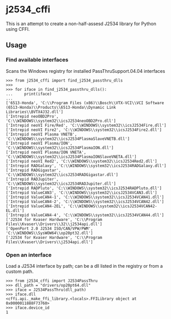 # j2534_cffi

This is an attempt to create a non-half-assesd J2534 library for Python using CFFI.

## Usage

### Find available interfaces
Scans the Windows registry for installed PassThruSupport.04.04 interfaces
```
>>> from j2534_cffi import find_j2534_passthru_dlls
>>>
>>> for iface in find_j2534_passthru_dlls():
...     print(iface)
...
['6513-Honda', 'C:\\Program Files (x86)\\Bosch\\VTX-VCI\\VCI Software (6513-Honda)\\Products\\6513-Honda\\Dynamic Link Libraries\\BVTX4J32.dll']
['Intrepid neoOBD2Pro', 'C:\\WINDOWS\\system32\\icsJ2534neoOBD2Pro.dll']
['Intrepid neoVI Fire/Red', 'C:\\WINDOWS\\system32\\icsJ2534Fire.dll']
['Intrepid neoVI Fire2', 'C:\\WINDOWS\\system32\\icsJ2534Fire2.dll']
['Intrepid neoVI Plasma VNETB', 'C:\\WINDOWS\\system32\\icsJ2534PlasmaSlaveVNETB.dll']
['Intrepid neoVI Plasma/ION', 'C:\\WINDOWS\\system32\\icsJ2534PlasmaION.dll']
['Intrepid neoVI Plasma/ION VNETA', 'C:\\WINDOWS\\system32\\icsJ2534PlasmaIONSlaveVNETA.dll']
['Intrepid neoVI Red2', 'C:\\WINDOWS\\system32\\icsJ2534Red2.dll']
['Intrepid RADGalaxy', 'C:\\WINDOWS\\system32\\icsJ2534RADGalaxy.dll']
['Intrepid RADGigastar', 'C:\\WINDOWS\\system32\\icsJ2534RADGigastar.dll']
['Intrepid RADJupiter', 'C:\\WINDOWS\\system32\\icsJ2534RADJupiter.dll']
['Intrepid RADPluto', 'C:\\WINDOWS\\system32\\icsJ2534RADPluto.dll']
['Intrepid ValueCAN3', 'C:\\WINDOWS\\system32\\icsJ2534VCAN3.dll']
['Intrepid ValueCAN4-1', 'C:\\WINDOWS\\system32\\icsJ2534VCAN41.dll']
['Intrepid ValueCAN4-2', 'C:\\WINDOWS\\system32\\icsJ2534VCAN42.dll']
['Intrepid ValueCAN4-2EL', 'C:\\WINDOWS\\system32\\icsJ2534VCAN42-EL.dll']
['Intrepid ValueCAN4-4', 'C:\\WINDOWS\\system32\\icsJ2534VCAN44.dll']
['J2534 for Kvaser Hardware', 'C:\\Program Files\\Kvaser\\Drivers\\32\\j2534api.dll']
['OpenPort 2.0 J2534 ISO/CAN/VPW/PWM', 'C:\\WINDOWS\\SysWOW64\\op20pt32.dll']
['J2534 for Kvaser Hardware', 'C:\\Program Files\\Kvaser\\Drivers\\j2534api.dll']
```

### Open an interface
Load a J2534 interface by path; can be a dll listed in the registry or from a custom path.
```
>>> from j2534_cffi import J2534PassThru
>>> dll_path = "drivers/op20pt64.dll"
>>> iface = J2534PassThru(dll_path)
>>> iface.dll
<cffi.api._make_ffi_library.<locals>.FFILibrary object at 0x0000011888F73760>
>>> iface.device_id
1
```
